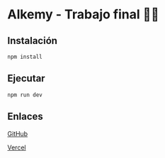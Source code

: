 # Alkemy - Trabajo final ✍🏽

## Instalación

```shell
npm install
```

## Ejecutar

```shell
npm run dev
```

## Enlaces

[GitHub](https://github.com/JePaFe/Alkemy-Trabajo-final)

[Vercel](https://alkemy-trabajo-final.vercel.app/)
